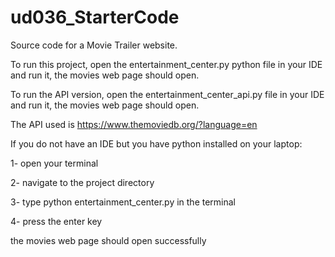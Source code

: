 # ud036_StarterCode
Source code for a Movie Trailer website.

To run this project, open the entertainment_center.py python file in your IDE and run it, the movies web page
should open.

To run the API version, open the entertainment_center_api.py file in your IDE and run it, the movies web page
should open.

The API used is https://www.themoviedb.org/?language=en

If you do not have an IDE but you have python installed on your laptop:

1- open your terminal

2- navigate to the project directory

3- type python entertainment_center.py in the terminal

4- press the enter key

the movies web page should open successfully
